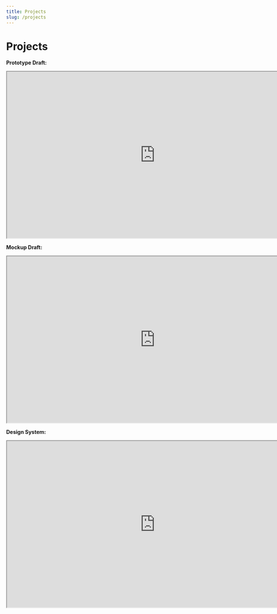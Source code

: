 ```yaml
---
title: Projects
slug: /projects
---
```


# Projects

**Prototype Draft:**

<div style={{ border: '1px solid rgba(0, 0, 0, 0.1)', width: '800px', height: '450px' }}>
  <iframe
    width="800"
    height="450"
    src="https://embed.figma.com/proto/av70StQnfcSz2XkeL4pdcn/FinalProject-Prototype?node-id=2021-4333&node-type=canvas&scaling=scale-down&content-scaling=fixed&page-id=0%3A1&starting-point-node-id=2021%3A4333&embed-host=share"
    allowFullScreen
  ></iframe>
</div>

**Mockup Draft:**

<div style={{ border: '1px solid rgba(0, 0, 0, 0.1)', width: '800px', height: '450px' }}>
  <iframe
    width="800"
    height="450"
    src="https://embed.figma.com/design/dtw1r9r7xIjiCe5nTzYwEb/FinalProject-Continued?node-id=0-1&embed-host=share"
    allowFullScreen
  ></iframe>
</div>

**Design System:**

<div style={{ border: '1px solid rgba(0, 0, 0, 0.1)', width: '800px', height: '450px' }}>
  <iframe
    width="800"
    height="450"
    src="https://embed.figma.com/design/018Q63YKHEEpRSEdmZALaj/FinalProject?node-id=0-1&embed-host=share"
    allowFullScreen
  ></iframe>
</div>

